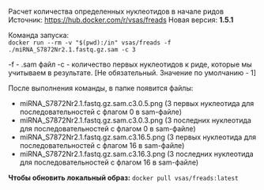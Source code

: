 Расчет количества определенных нуклеотидов в начале ридов
Источник: https://hub.docker.com/r/vsas/freads
Новая версия: **1.5.1**

Команда запуска:  
``` docker run --rm -v "$(pwd):/in" vsas/freads -f ./miRNA_S7872Nr2.1.fastq.gz.sam -c 3 ```

-f - .sam файл
-с - количество первых нуклеотидов к риде, которые мы учитываем в результате. [Не обязательный. Значение по умолчанию - 1]

После выполнения команды, в папке появится файлы:
- miRNA_S7872Nr2.1.fastq.gz.sam.c3.0.5.png (3 первых нуклеотида для последовательностей с флагом 0 в sam-файле)
- miRNA_S7872Nr2.1.fastq.gz.sam.c3.0.3.png (3 последних нуклеотида для последовательностей с флагом 0 в sam-файле)
- miRNA_S7872Nr2.1.fastq.gz.sam.c3.16.5.png (3 первых нуклеотида для последовательностей с флагом 16 в sam-файле)
- miRNA_S7872Nr2.1.fastq.gz.sam.c3.16.3.png (3 последних нуклеотида для последовательностей с флагом 16 в sam-файле)

**Чтобы обновить локальный образ:** 
``` docker pull vsas/freads:latest ```